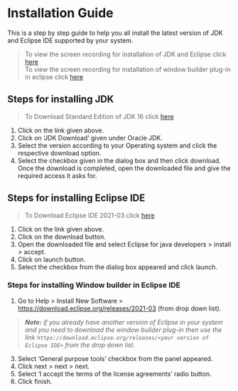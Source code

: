 # Installation Guide
This is a step by step guide to help you all install the latest version of JDK and Eclipse IDE supported by your system.

> To view the screen recording for installation of JDK and Eclipse click [here](https://user-images.githubusercontent.com/85074532/122643401-39e56300-d12d-11eb-99c9-39a9da3c6351.mp4)  
> To view the screen recording for installation of window builder plug-in in eclipse click [here](https://user-images.githubusercontent.com/85074532/122643525-e45d8600-d12d-11eb-80a8-9d1a60152ccd.mp4)

## Steps for installing JDK

> To Download Standard Edition of JDK 16 click [here](https://www.oracle.com/java/technologies/javase-jdk14-downloads.html#license-lightbox)

1.	Click on the link given above.
2.	Click on ‘JDK Download’ given under Oracle JDK.
3.	Select the version according to your Operating system and click the respective download option.
4.	Select the checkbox given in the dialog box and then click download. Once the download is completed, open the downloaded file and give the required access it asks for.

## Steps for installing Eclipse IDE

> To Download Eclipse IDE 2021-03 click [here](https://www.eclipse.org/downloads/download.php?file=/oomph/epp/2021-03/R/eclipse-inst-jre-win64.exe)

1.	Click on the link given above.
2.	Click on the download button.
3.	Open the downloaded file and select Eclipse for java developers > install > accept.
4.	Click on launch button. 
5.	Select the checkbox from the dialog box appeared and click launch.

### Steps for installing Window builder in Eclipse IDE

1.	Go to Help > Install New Software > https://download.eclipse.org/releases/2021-03 (from drop down list).
> _**Note:** if you already have another version of Eclipse in your system and you need to download the window builder plug-in then use the link `https://download.eclipse.org/releases/<your version of Eclipse IDE>` from the drop down list._ 
3.	Select ‘General purpose tools’ checkbox from the panel appeared. 
4.	Click next > next > next.
5.	Select ‘I accept the terms of the license agreements’ radio button.
6.	Click finish.
